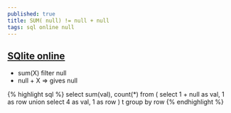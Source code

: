 ```yaml
---
published: true
title: SUM( null) != null + null
tags: sql online null
---
```

## [SQlite online](http://tpcg.io/AT8Not )

- sum(X) filter null
- null + X => gives null

{% highlight sql %}
select sum(val), count(*)
from ( select 1 + null as val, 1 as row
union
select 4 as val, 1 as row
) t
group by row
{% endhighlight %}
